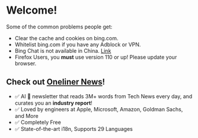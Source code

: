 # Welcome!

Some of the common problems people get:

- Clear the cache and cookies on bing.com.
- Whitelist bing.com if you have any Adblock or VPN.
- Bing Chat is not available in China. [Link](https://answers.microsoft.com/en-us/microsoftedge/forum/all/new-bingsorry-looks-like-you-no-longer-have-access/6d21c57f-0484-4a9a-a9ac-c46c706722cc)
- Firefox Users, you **must** use version 110 or up! Please update your browser.

## Check out [Oneliner News](https://hn.cho.sh/subscribe?ref=bing-chat-readme)!

- ✅ AI 🤖 newsletter that reads 3M+ words from Tech News every day, and curates you an **industry report**!
- ✅ Loved by engineers at Apple, Microsoft, Amazon, Goldman Sachs, and More
- ✅ Completely Free
- ✅ State-of-the-art i18n, Supports 29 Languages

